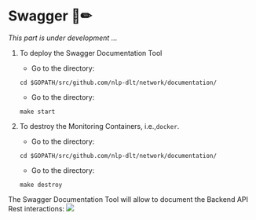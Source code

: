 # Swagger 📄✏

*This part is under development ...*

1. To deploy the Swagger Documentation Tool
    *   Go to the directory:
    ```
    cd $GOPATH/src/github.com/nlp-dlt/network/documentation/
    ```
    *   Go to the directory:
    ```
    make start
    ```

2. To destroy the Monitoring Containers, i.e.,`docker`.
    *   Go to the directory:
    ```
    cd $GOPATH/src/github.com/nlp-dlt/network/documentation/
    ```
    *   Go to the directory:
    ```
    make destroy
    ```

The Swagger Documentation Tool will allow to document the Backend API Rest interactions:
    <img src="https://github.com/sfl0r3nz05/nlp-dlt/blob/sentencelvl/documentation/images/swagger.png">
